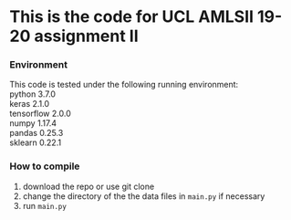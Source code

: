# This is the code for UCL AMLSII 19-20 assignment II

### Environment
This code is tested under the following running environment:  
python 3.7.0  
keras 2.1.0   
tensorflow 2.0.0  
numpy 1.17.4  
pandas 0.25.3   
sklearn 0.22.1

### How to compile
1. download the repo or use git clone
2. change the directory of the the data files in `main.py` if necessary
3. run `main.py`
